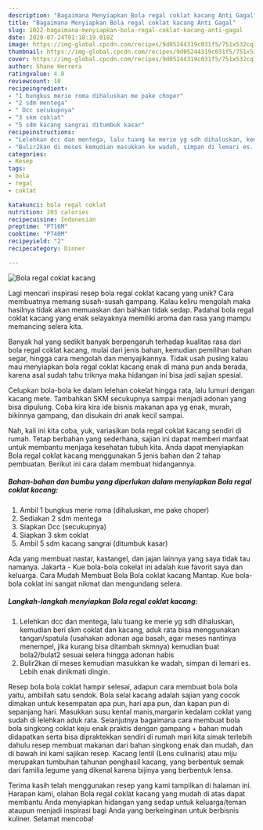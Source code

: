 ```yaml
---
description: "Bagaimana Menyiapkan Bola regal coklat kacang Anti Gagal"
title: "Bagaimana Menyiapkan Bola regal coklat kacang Anti Gagal"
slug: 1022-bagaimana-menyiapkan-bola-regal-coklat-kacang-anti-gagal
date: 2020-07-24T01:18:19.018Z
image: https://img-global.cpcdn.com/recipes/9d05244319c031f5/751x532cq70/bola-regal-coklat-kacang-foto-resep-utama.jpg
thumbnail: https://img-global.cpcdn.com/recipes/9d05244319c031f5/751x532cq70/bola-regal-coklat-kacang-foto-resep-utama.jpg
cover: https://img-global.cpcdn.com/recipes/9d05244319c031f5/751x532cq70/bola-regal-coklat-kacang-foto-resep-utama.jpg
author: Shane Herrera
ratingvalue: 4.8
reviewcount: 10
recipeingredient:
- "1 bungkus merie roma dihaluskan me pake choper"
- "2 sdm mentega"
- " Dcc secukupnya"
- "3 skm coklat"
- "5 sdm kacang sangrai ditumbuk kasar"
recipeinstructions:
- "Lelehkan dcc dan mentega, lalu tuang ke merie yg sdh dihaluskan, kemudian beri skm coklat dan kacang, aduk rata bisa menggunakan tangan/spatula (usahakan adonan aga basah, agar meses nantinya menempel, jika kurang bisa ditambah skmnya) kemudian buat bola2/bulat2 sesuai selera hingga adonan habis"
- "Bulir2kan di meses kemudian masukkan ke wadah, simpan di lemari es. Lebih enak dinikmati dingin."
categories:
- Resep
tags:
- bola
- regal
- coklat

katakunci: bola regal coklat 
nutrition: 203 calories
recipecuisine: Indonesian
preptime: "PT16M"
cooktime: "PT40M"
recipeyield: "2"
recipecategory: Dinner

---
```



![Bola regal coklat kacang](https://img-global.cpcdn.com/recipes/9d05244319c031f5/751x532cq70/bola-regal-coklat-kacang-foto-resep-utama.jpg)

Lagi mencari inspirasi resep bola regal coklat kacang yang unik? Cara membuatnya memang susah-susah gampang. Kalau keliru mengolah maka hasilnya tidak akan memuaskan dan bahkan tidak sedap. Padahal bola regal coklat kacang yang enak selayaknya memiliki aroma dan rasa yang mampu memancing selera kita.

Banyak hal yang sedikit banyak berpengaruh terhadap kualitas rasa dari bola regal coklat kacang, mulai dari jenis bahan, kemudian pemilihan bahan segar, hingga cara mengolah dan menyajikannya. Tidak usah pusing kalau mau menyiapkan bola regal coklat kacang enak di mana pun anda berada, karena asal sudah tahu triknya maka hidangan ini bisa jadi sajian spesial.

Celupkan bola-bola ke dalam lelehan cokelat hingga rata, lalu lumuri dengan kacang mete. Tambahkan SKM secukupnya sampai menjadi adonan yang bisa dipulung. Coba kira kira ide bisnis makanan apa yg enak, murah, bikinnya gampang, dan disukain dri anak kecil sampai.


Nah, kali ini kita coba, yuk, variasikan bola regal coklat kacang sendiri di rumah. Tetap berbahan yang sederhana, sajian ini dapat memberi manfaat untuk membantu menjaga kesehatan tubuh kita. Anda dapat menyiapkan Bola regal coklat kacang menggunakan 5 jenis bahan dan 2 tahap pembuatan. Berikut ini cara dalam membuat hidangannya.

<!--inarticleads1-->

##### Bahan-bahan dan bumbu yang diperlukan dalam menyiapkan Bola regal coklat kacang:

1. Ambil 1 bungkus merie roma (dihaluskan, me pake choper)
1. Sediakan 2 sdm mentega
1. Siapkan  Dcc (secukupnya)
1. Siapkan 3 skm coklat
1. Ambil 5 sdm kacang sangrai (ditumbuk kasar)


Ada yang membuat nastar, kastangel, dan jajan lainnya yang saya tidak tau namanya. Jakarta - Kue bola-bola cokelat ini adalah kue favorit saya dan keluarga. Cara Mudah Membuat Bola Bola coklat kacang Mantap. Kue bola-bola coklat ini sangat nikmat dan mengundang selera. 

<!--inarticleads2-->

##### Langkah-langkah menyiapkan Bola regal coklat kacang:

1. Lelehkan dcc dan mentega, lalu tuang ke merie yg sdh dihaluskan, kemudian beri skm coklat dan kacang, aduk rata bisa menggunakan tangan/spatula (usahakan adonan aga basah, agar meses nantinya menempel, jika kurang bisa ditambah skmnya) kemudian buat bola2/bulat2 sesuai selera hingga adonan habis
1. Bulir2kan di meses kemudian masukkan ke wadah, simpan di lemari es. Lebih enak dinikmati dingin.


Resep bola bola coklat hampir selesai, adapun cara membuat bola bola yaitu, ambillah satu sendok. Bola selai kacang adalah sajian yang cocok dimakan untuk kesempatan apa pun, hari apa pun, dan kapan pun di sepanjang hari. Masukkan susu kental manis,margarin kedalam coklat yang sudah di lelehkan aduk rata. Selanjutnya bagaimana cara membuat bola bola singkong coklat keju enak praktis dengan gampang + bahan mudah didapatkan serta bisa dipraktekkan sendiri di rumah mari kita simak terlebih dahulu resep membuat makanan dari bahan singkong enak dan mudah, dan di bawah ini kami sajikan resep. Kacang lentil (Lens culinaris) atau miju merupakan tumbuhan tahunan penghasil kacang, yang berbentuk semak dari familia legume yang dikenal karena bijinya yang berbentuk lensa. 

Terima kasih telah menggunakan resep yang kami tampilkan di halaman ini. Harapan kami, olahan Bola regal coklat kacang yang mudah di atas dapat membantu Anda menyiapkan hidangan yang sedap untuk keluarga/teman ataupun menjadi inspirasi bagi Anda yang berkeinginan untuk berbisnis kuliner. Selamat mencoba!
